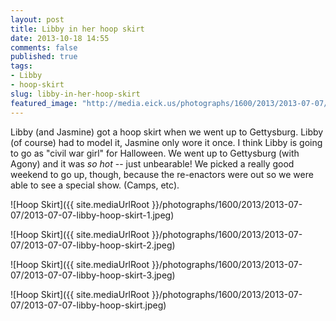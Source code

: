 ```yaml
---
layout: post
title: Libby in her hoop skirt
date: 2013-10-18 14:55
comments: false
published: true
tags:
- Libby
- hoop-skirt
slug: libby-in-her-hoop-skirt
featured_image: "http://media.eick.us/photographs/1600/2013/2013-07-07/2013-07-07-libby-hoop-skirt-1.jpeg"
---
```

Libby (and Jasmine) got a hoop skirt when we went up to Gettysburg.  Libby (of course) had to model it, Jasmine only wore it once.  I think Libby is going to go as "civil war girl" for Halloween.  We went up to Gettysburg (with Agony) and it was *so hot* -- just unbearable!  We picked a really good weekend to go up, though, because the re-enactors were out so we were able to see a special show.  (Camps, etc).

![Hoop Skirt]({{ site.mediaUrlRoot }}/photographs/1600/2013/2013-07-07/2013-07-07-libby-hoop-skirt-1.jpeg)

![Hoop Skirt]({{ site.mediaUrlRoot }}/photographs/1600/2013/2013-07-07/2013-07-07-libby-hoop-skirt-2.jpeg)

![Hoop Skirt]({{ site.mediaUrlRoot }}/photographs/1600/2013/2013-07-07/2013-07-07-libby-hoop-skirt-3.jpeg)

![Hoop Skirt]({{ site.mediaUrlRoot }}/photographs/1600/2013/2013-07-07/2013-07-07-libby-hoop-skirt.jpeg)
